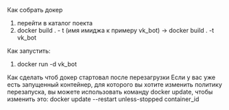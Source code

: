 Как собрать докер
1. перейти в каталог поекта 
2. docker build . - t (имя имиджа к примеру vk_bot)  -> docker build . -t vk_bot

Как запустить:
1. docker run -d vk_bot

Как сделать чтоб докер стартовал после перезагрузки
Если у вас уже есть запущенный контейнер, для которого вы хотите изменить политику перезапуска, вы можете использовать команду docker update, чтобы изменить это:
docker update --restart unless-stopped container_id